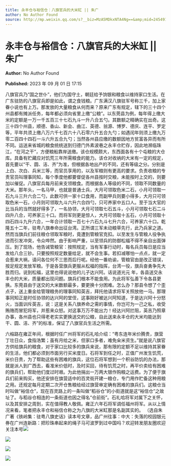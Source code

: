 ```yaml
---
title: 永丰仓与裕信仓：八旗官兵的大米缸 || 朱广
author: No Author Found
source: http://mp.weixin.qq.com/s?__biz=MzA5MDkxNTA4Ng==&amp;mid=2454914108&amp;idx=1&amp;sn=037aca3d034aea36b6a043f60b419846&amp;chksm=87a3cc5db0d4454b42524bebfccfb53fef4e4e037522a2a5475027acd2186e9913f243e0bde5#rd
---
```


# 永丰仓与裕信仓：八旗官兵的大米缸 || 朱广

**Author:** No Author Found

**Published:** 2023 年 09 月 01 日 17:15

八旗官兵乃“国之世仆”，他们为国守土，朝廷给予饷银和粮食以维持家口生活。在广东驻防的八旗官兵即是如此，谓之食钱粮。广东满汉八旗驻军号称三千，加上家眷小说也有上万。那发放的大量粮食从何而来？原来广东有规定，辖下的三十四个州县都有摊派任务，每年都必须向省里上缴“公粮”。以东莞县为例，每年得上缴大米的定额是一万一千五百三十七石九斗一升八合五勺。其数额之精确实在出奇。这三十四个州县，顺德、香山、新会、曲江、英德、翁源、博罗、德庆、连平、罗定等，平年共须上缴八万六千七百六十八石零六升五合九勺；如遇闰年则须上缴九万零二百四十四石一斗六升五合九勺；当然各州县应缴的数额因地方贫富各异而有所不同。运送来省城的粮食统统送到归德门外素波巷之永丰仓贮存，因此地濒临珠江，“在河之干”，方便粮船靠岸送缴。该仓规模颇大，东西面各有十个屯粮的大仓库。具备有贮藏应对饥荒三年所需粮食的能力。该仓对收纳的大米有一定的规定，首先要以“干、圆、洁、齐”为准，但根据各地出产的不同，还有等级之分。分别是上白、次白、兵米三等，而官员享用的，以及军粮则有更高的要求。负责收粮的专责官员叫理事同知，每个季度他都要督促各州县按时交粮，未能按时上交的，则要加以催促。八旗官兵每月前来支领粮食。而根据各人等级的不同，领取不同数量的大米。那年头，一名马甲，也就是普通士兵，大月可领取色米二石，小月可领取一石九斗三升六合二勺，此数可供一家十口食用，而副甲兵则要小得多，大月只可领取色米一石，小月则可领取九斗六升六合四勺，只可养家中五口人。至于当大官的比当兵的当然就好得多了，一名协领，大月可领取七石五斗，小月可领取七石二斗四升八合，可养家三十口。而将军则更是惊人，大月可领取十五石，小月可领取十四石四斗九升六合，一年合计领取一百七十六石九斗七升六合，可养家六十口。乾隆五十二年，驻粤八旗奉命出征台湾。正所谓三军未动粮草先行，此乃兵家之道。然而当旗兵们前往粮仓领取军粮时，竟遭到管粮官克扣。以至发生与管粮人役争执进而引发冲突，令众哗然。由于影响严重，以至领兵的防御松福不得不亲自出面弹压。到了现场，他告诫管粮官：按照规定，当有军事行动时，每名兵员每日是应当发给八合三钞。只要按照规定数量给足，就不会生事。若扣减哪怕一点点，就一定会惹来大祸，请问各位何不三思而后行呢。经他一番劝谕，管粮官由是改正错误，按足规定发放军粮。于是各营旗兵更服从松福的指挥，台湾一役，旗兵奋勇争先大胜而归。说到松福，这里也得说说他的儿子达兴阿。话说道光元 年，各县送交永丰仓的大米，质量都出现问题。旗兵们根本不能食用。为此将军弘善下令各县更换。东莞县由于送交的大米数额最多，要更换十分困难。怎么办？那县令想了个歪点子，送上重金给管理粮务的理事同知英吉，拜托他请求将军关照放他一马。那理事同知正是时任协领的达兴阿的堂侄，这事刚好被达兴阿知道，于是达兴阿十分怒火，当面训斥英吉，说：这是关系八旗养命之需的事情，你岂可为一己之私，收受贿赂而冒犯将军，并惹来众怒。对这事万万不能出力！经达兴阿拦阻，英吉乃照章办事，各州县也只得老老实实更换送交的公粮，自此送来永丰仓的大米均能达到干、圆、洁、齐”的标准，保证了八旗官兵生活之所需。

六榕路在雍正年间，根据时任广州将军的石礼哈介绍：“粤东连年米价腾贵，旗营丁壮日众，食指浩繁；虽有月给之米，但家口多者，难免籴米资生。”就是说八旗官方供给旗兵的粮食，对于家口比较多的旗兵来说，那有限的定额不足以维持其家眷的生活，他们都必须到市面另行买米度日。石将军到任之时，正值广州发生饥荒，米价日贵，为了帮助这些有困难的旗兵，这位石将军想到一个积谷防饥的办法，那就是派人到广西去，看准米价低时，及时买回，待有饥荒之时，再平价卖给有困难的旗兵们，帮助他们度过时艰。为此他捐出一万两大银作购粮之运费。为了便于旗兵们前来购买，他还安排在旗营适中的百灵街开建一粮仓，专门用作贮备这种用粮之用。还规定每月定期二次开仓售粮给经过旗营审定确有困难的旗兵们。这粮仓当时叫做“裕信仓”，现在百灵路上的一条叫做“稻谷仓”的小街道就是这“裕信仓”之故址了。与稻谷仓相连的一条街道也因之得名“仓前街”。石礼哈将军对属下之关怀，以及其安排之周到，实在值得教人敬佩。雍正六年石将军调任福州将军。从以上情况来看，笔者把永丰仓和裕信仓称之为八旗的大米缸那是名副其实的。 （选自朱广著《铁岭集：驻粤八旗史话》读本号文章，品广州往事：中大：失落的校园银元券在广州连新路：把珍珠串起来的绳子马可波罗到过中国吗？欢迎转发朋友圈欢迎关注本号![](https://mmbiz.qpic.cn/mmbiz_png/PJWG74pLsMb8Gibhb3pdZKFMr1rltW6a6xYfYt80Y61f7kficfE6qsbiaR2kZbbgon2vVKnIc3iaZaBkTSA0vNuvyQ/640)

![](https://mmbiz.qpic.cn/mmbiz_png/PJWG74pLsMb8Gibhb3pdZKFMr1rltW6a6tll80oNOND1JDVdHQWRqyia2UuMQia1FdwMd6r7VicJyeA0cdpw7ic847Q/640)

![](https://mmbiz.qpic.cn/mmbiz_jpg/PJWG74pLsMb8Gibhb3pdZKFMr1rltW6a6usJuxjGMBGp8SyT8JfYpRVYLzFGfncKlfNhfRWBponLoaQqK7ibZWCg/640)

![](https://mmbiz.qpic.cn/mmbiz_gif/PJWG74pLsMZX0BKcLeBUb1nicgI15AfMRowP8gXVMMjhZKcBJEv3c5ictEuf7ZJq3XnRib1cL9tgSvC69iaHkiaWEfw/640?wx_fmt=gif)
